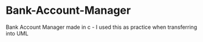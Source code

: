 # Bank-Account-Manager
Bank Account Manager made in c - I used this as practice when transferring into UML
